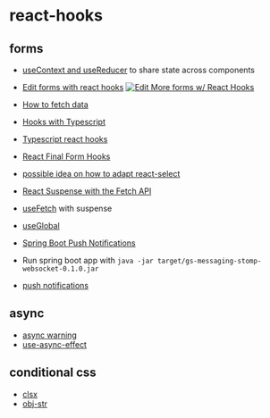 # react-hooks

## forms

- [useContext and useReducer](https://dev.to/oieduardorabelo/react-hooks-how-to-create-and-update-contextprovider-1f68) to share state across components
- [Edit forms with react hooks](https://medium.com/@grigorylapshin/more-forms-with-react-hooks-2ea51fd60393)  [![Edit More forms w/ React Hooks](https://codesandbox.io/static/img/play-codesandbox.svg)](https://codesandbox.io/s/jvpz97mmww)

- [How to fetch data](https://www.robinwieruch.de/react-hooks-fetch-data/)
- [Hooks with Typescript](https://blog.usejournal.com/using-react-hooks-with-typescript-aae6c7b2a3a9)
- [Typescript react hooks](https://fettblog.eu/typescript-react/hooks/)
- [React Final Form Hooks](https://github.com/final-form/react-final-form-hooks)
- [possible idea on how to adapt react-select](https://github.com/final-form/react-final-form/issues/364)
- [React Suspense with the Fetch API](https://itnext.io/react-suspense-with-the-fetch-api-3ac88280a0de)
- [useFetch](https://github.com/CharlesStover/fetch-suspense) with suspense 
- [useGlobal](https://github.com/charlesStover/reactn)
- [Spring Boot Push Notifications](https://spring.io/guides/gs/messaging-stomp-websocket/)
- Run spring boot app with ```java -jar target/gs-messaging-stomp-websocket-0.1.0.jar```
- [push notifications](https://deskiz.com/blog/web-push-notifications-integration-anywhere-easiest-guide/)

## async

- [async warning](https://stackoverflow.com/questions/53332321/react-hook-warnings-for-async-function-in-useeffect-useeffect-function-must-ret)
- [use-async-effect](https://www.npmjs.com/package/use-async-effect)

## conditional css

- [clsx](https://github.com/lukeed/clsx)
- [obj-str](https://github.com/lukeed/obj-str)
